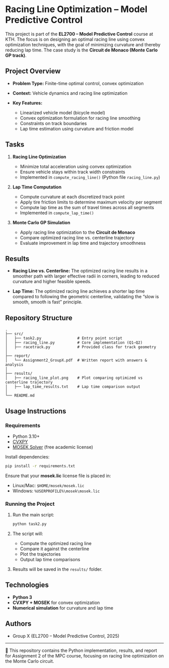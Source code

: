 # Racing Line Optimization – Model Predictive Control

This project is part of the **EL2700 – Model Predictive Control** course at KTH. The focus is on designing an optimal racing line using convex optimization techniques, with the goal of minimizing curvature and thereby reducing lap time. The case study is the **Circuit de Monaco (Monte Carlo GP track)**.

## Project Overview

* **Problem Type:** Finite-time optimal control, convex optimization
* **Context:** Vehicle dynamics and racing line optimization
* **Key Features:**

  * Linearized vehicle model (bicycle model)
  * Convex optimization formulation for racing line smoothing
  * Constraints on track boundaries
  * Lap time estimation using curvature and friction model

## Tasks

1. **Racing Line Optimization**

   * Minimize total acceleration using convex optimization
   * Ensure vehicle stays within track width constraints
   * Implemented in `compute_racing_line()` (Python file `racing_line.py`)

2. **Lap Time Computation**

   * Compute curvature at each discretized track point
   * Apply tire friction limits to determine maximum velocity per segment
   * Compute lap time as the sum of travel times across all segments
   * Implemented in `compute_lap_time()`

3. **Monte Carlo GP Simulation**

   * Apply racing line optimization to the **Circuit de Monaco**
   * Compare optimized racing line vs. centerline trajectory
   * Evaluate improvement in lap time and trajectory smoothness

## Results

* **Racing Line vs. Centerline:**
  The optimized racing line results in a smoother path with larger effective radii in corners, leading to reduced curvature and higher feasible speeds.

* **Lap Time:**
  The optimized racing line achieves a shorter lap time compared to following the geometric centerline, validating the “slow is smooth, smooth is fast” principle.

## Repository Structure

```
.
├── src/
│   ├── task2.py                # Entry point script
│   ├── racing_line.py          # Core implementation (Q1–Q2)
│   ├── racetrack.py            # Provided class for track geometry
│
├── report/
│   └── Assignment2_GroupX.pdf  # Written report with answers & analysis
│
├── results/
│   ├── racing_line_plot.png    # Plot comparing optimized vs centerline trajectory
│   ├── lap_time_results.txt    # Lap time comparison output
│
└── README.md
```

## Usage Instructions

### Requirements

* Python 3.10+
* [CVXPY](https://www.cvxpy.org/)
* [MOSEK Solver](https://www.mosek.com/license/request/?i=acp) (free academic license)

Install dependencies:

```bash
pip install -r requirements.txt
```

Ensure that your **mosek.lic** license file is placed in:

* Linux/Mac: `$HOME/mosek/mosek.lic`
* Windows: `%USERPROFILE%\mosek\mosek.lic`

### Running the Project

1. Run the main script:

   ```bash
   python task2.py
   ```

2. The script will:

   * Compute the optimized racing line
   * Compare it against the centerline
   * Plot the trajectories
   * Output lap time comparisons

3. Results will be saved in the `results/` folder.

## Technologies

* **Python 3**
* **CVXPY + MOSEK** for convex optimization
* **Numerical simulation** for curvature and lap time

## Authors

* Group X (EL2700 – Model Predictive Control, 2025)

---

📄 This repository contains the Python implementation, results, and report for Assignment 2 of the MPC course, focusing on racing line optimization on the Monte Carlo circuit.
